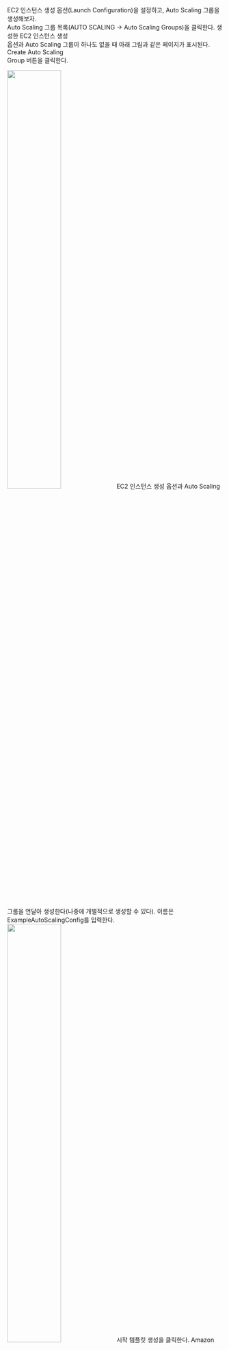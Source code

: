 EC2 인스턴스 생성 옵션(Launch Configuration)을 설정하고, Auto Scaling 그룹을 생성해보자.   
Auto Scaling 그룹 목록(AUTO SCALING -> Auto Scaling Groups)을 클릭한다. 생성한 EC2 인스턴스 생성  
옵션과 Auto Scaling 그룹이 하나도 없을 때 아래 그림과 같은 페이지가 표시된다. Create Auto Scaling  
Group 버튼을 클릭한다.   
    
<img src="https://user-images.githubusercontent.com/33191974/158012420-9f438983-6e61-4ea5-8256-babd9ae22d63.png" width="50%" height="50%"/>  
EC2 인스턴스 생성 옵션과 Auto Scaling 그룹을 연달아 생성한다(나중에 개별적으로 생성할 수 있다).  
이름은 ExampleAutoScalingConfig를 입력한다.   
<img src="https://user-images.githubusercontent.com/33191974/158013426-d08bd3d6-5448-4cd6-b732-1f1d49e18f39.png" width="50%" height="50%"/>   
시작 템플릿 생성을 클릭한다. Amazon EC2 Auto Scaling에서 생성하는 EC2 인스턴스 유형을 지정하는 시작   
템플릿을 생성한다. 사용할 Amazon Machine Image(AMI) ID, 인스턴스 유형, 키 페어 및 보안 그룹 같은  
정보를 포함시킨다.   
  
시작 템플릿을 생성한다(EC2 인스턴스 생성 옵션을 설정한다).
- Name: EC2 인스턴스 생성 옵션의 이름이다. ExampleAutoScalingConfig를 입력한다.  
  <img src="https://user-images.githubusercontent.com/33191974/158016320-c956fcf1-0bfb-426d-a819-77b8d845f90d.png" width="50%" height="50%"/>   
    
- Auto Scaling guidance(Auto Scaling 지침)에서 확인란을 선택한다.   
  <img src="https://user-images.githubusercontent.com/33191974/158013580-9c59796c-7b9e-4b97-b19b-6ebc4eb66341.png" width="50%" height="50%"/>  
  
- Amazon Machine Image(AMI)는 빠른 시작 목록에서 앞에서 생성한 이미지(AutoScalingAMI)를 클릭한다.  
  <img src="https://user-images.githubusercontent.com/33191974/158013623-c687323a-4847-42e7-8f7b-3b97daa29052.png" width="50%" height="50%"/>  
   
- 인스턴스 유형에서 지정한 AMI와 호환되는 하드웨어 구성을 선택한다.     
  <img src="https://user-images.githubusercontent.com/33191974/158013652-4b416022-d6d5-4b91-b0bc-22e9614c463c.png" width="50%" height="50%"/>  
  
- 키 페어(로그인)  
  <img src="https://user-images.githubusercontent.com/33191974/158016360-b34b683b-aeb4-4967-ab5b-594d3fbc8f9e.png" width="50%" height="50%"/>     
- 네트워크 설정  
  <img src="https://user-images.githubusercontent.com/33191974/158016595-6643876d-48bc-4550-8dd5-671506bec5bd.png" width="50%" height="50%"/>   
  <img src="https://user-images.githubusercontent.com/33191974/158016609-97a32f2f-7358-490a-bf6a-40c44f68c1ce.png" width="50%" height="50%"/>  
  
- 스토리지 구성은 기본값 그대로 사용한다.   
  <img src="https://user-images.githubusercontent.com/33191974/158016678-3fdd16c8-1974-46e9-bcfa-c6d1af50283c.png" width="50%" height="50%"/>   

- Purchaing option: 스팟 인스턴스의 사용 옵션이다. 기본값 그대로 사용한다.  
  <img src="https://user-images.githubusercontent.com/33191974/158016711-1577f0f7-f453-4540-a3a6-096ef6557d1e.png" width="50%" height="50%"/>   
 
- IAM role: EC2 인스턴스에서 사용할 IAM 역할이다. IAM 역할을 사용하면 액세스 키와 시크릿 키 없이   
AWS API를 사용할 수 있다. IAM 역할을 생성하는 방법은 'IAM 역할 생성하기'를 참조하기 바란다.  
  <img src="https://user-images.githubusercontent.com/33191974/158016749-bdda358e-d8b2-47c3-af4c-febb12e4776a.png" width="50%" height="50%"/>         
  
- Monitoring: Cloud Watch 세부 모니터링을 사용하는 옵션이다. 1분 단위로 모니터링할 수 있도록 이 부분에   
체크한다.    
  <img src="https://user-images.githubusercontent.com/33191974/158016790-76dcb67a-816a-4b2d-a766-c4d43086fc04.png" width="50%" height="50%"/>  
  
- Kernel ID: EC2 인스턴스를 생성할 때 사용할 Kernel ID이다. 앞에서 AMI에 Kernel ID를 설정했으므로   
기본값 그대로 사용한다.   
  <img src="https://user-images.githubusercontent.com/33191974/158016803-5aba70df-ff55-4b54-b9f2-a5d3f9785fdd.png" width="50%" height="50%"/>  
  
- RAM Disk ID: EC2 인스턴스를 생성할 때 사용할 RAM Disk ID이다. 기본값 그대로 사용한다.   
  <img src="https://user-images.githubusercontent.com/33191974/158016823-85c35f3e-f1fb-4cf7-b71c-9375121ba0e3.png" width="50%" height="50%"/>  
  
- User data: root 권한으로 실행할 스크립트이다. 이 부분이 가장 중요하다. EC2 인스턴스가 생성되었을 때  
여기에 설정한 스크립트가 실행된다. As Text를 선택하고 다음 User Data 코드를 입력한다. 이제 EC2 인스턴스   
가 생성되면 Node.js 서버를 실행하게 된다.  
   - As text: 텍스트 상태 스크립트를 입력한다.   
   - Input is already base64 encoded: 스크립트 파일이 BASE64로 인코딩되었을 때 체크한다.     
  <img src="https://user-images.githubusercontent.com/33191974/158016845-8f670466-0b34-4f73-9dea-0945995c223c.png" width="50%" height="50%"/>  
  
- IP Address Type: IP 주소 형태이다. 기본값 그대로 사용한다.   
   - Only assign a public IP address to instance launched in the default VPC and subnet. (default):   
   기본 VPC와 서브넷에 생성된 EC2 인스턴스에만 공인 IP를 부여한다.   
   - Assign a public IP address to every instance: 모든 EC2 인스턴스에 공인 IP를 부여한다.   
   - Do not assign a public IP address to any instance: EC2 인스턴스에 공인 IP를 부여하지 않는다.     
  
User data  
```
#!/bin/bash
node /home/ec2-user/example/app.js 
```

---

#### User data와 최신 애플리케이션 소스 업데이트   
이번 실습에서는 User data에서 Node.js로 웹 서버만 실행된다. 실무에서 사용할 때는 최신 버전의   
애플리케이션 소스를 S3 버킷이나 Git에서 받아온 뒤 웹 서버를 실행하면 된다.  
S3 버킷에서 소스를 받을 때는 다음처럼 한다.   
- S3에 접근할 수 있는 IAM 역할을 생성한다.  
- Auto Scaling으로 EC2 인스턴스를 생성할 때 IAM 역할을 사용하도록 설정한다.  
  
User data
```
#!/bin/bash
cd /home/ec2-user
mkdir ExampleServer
chown -R ec2-user.ec2-user ExampleServer
aws s3 sync s3://examples3origin/ExampleServer ExampleServer
node /home/www/ExampleServer/app.js 
```
  
Git에서 소스를 받을 때는 다음처럼 한다.   
User data  
```
#!/bin/bash   
cd /home/ec2-user  
git clone 깃주소 ExampleServer
chown -R ec2-user.ec2-user ExampleServer
node /home/www/ExampleServer/app.js
```
--- 

나머지 설정은 그대로 두고 시작 템플릿 생성 버튼을 클릭한다.      

시작 템플릿에서 위에서 생성한 `ExampleAutoScalingConfig`을 클릭한다.  
<img src="https://user-images.githubusercontent.com/33191974/158013716-117c66c7-c817-46ab-b8f1-22848fc6c048.png" width="50%" height="50%"/>       
- Network: Auto Scaling 그룹이 생성될 VPC이다. 기본값 그대로 사용한다.  
- Subnet: EC2 인스턴스가 생성될 서브넷이다. 빈 칸을 클릭하면 서브넷의 목록이 표시된다. Default in  
ap-northeast-2a, Default in ap-northeast-2c를 클릭한다.   
  <img src="https://user-images.githubusercontent.com/33191974/158013824-33e93354-92cd-4920-98d0-52b47683e0df.png" width="50%" height="50%"/>     
  
- Load Balancing: ELB 로드 밸런서를 사용하는 옵션이다. 이 부분을 체크하고 빈 칸을 클릭하면 현재 생성된   
ELB 로드 밸런서의 목록이 표시된다. 앞에서 생성한 ELB 로드 밸런서(exampleelb)를 선택한다.   
  <img src="https://user-images.githubusercontent.com/33191974/158014126-0176ea21-e310-423c-8fd4-4e3a68cfa0ff.png" width="50%" height="50%"/>    
  

- Health Check Type: Auto Scaling 그룹도 EC2 인스턴스의 헬스 체크를 한다. 기본값 그대로 사용한다.   
   - ELB: ELB 로드 밸런서에서 확인한 헬스 체크 값을 사용한다.   
   - EC2: Auto Scaling 그룹이 개별적으로 EC2 인스턴스의 헬스 체크를 한다.   
- Health Check Grace Period: EC2 인스턴스가 부팅되었을 때(InService) 설정한 시간만큼 헬스 체크를 미룬다.   
- Monitoring: CloudWatch 세부 모니터링을 사용하는 옵션이다. 이 부분에 체크한다.   
다음 버튼을 클릭한다.  
  <img src="https://user-images.githubusercontent.com/33191974/158014140-ffa4c325-cb6c-4954-865e-d38f8514bdcd.png" width="50%" height="50%"/>    
  
EC2 인스턴스를 추가하거나 삭제하는 기준을 설정한다.   
- Keep this group at its initial size: 앞에서 설정한 EC2 인스턴스 개수를 유지한다.   
- Use scaling policies to adjust the capacity of this group: 설정한 정책에 따라서 EC2 인스턴스를   
조절한다. 이 부분을 선택한다.   
- Scale between N and N instance: EC2 인스턴스를 최대 몇 개까지 추가하고, 삭제하더라도 최소 몇 개까지   
남겨둘지 설정한다. 최소 1개에서 최대 3개까지 늘릴 것이다. 1과 3을 입력한다.   
  <img src="https://user-images.githubusercontent.com/33191974/158014617-b7c372ed-9fc7-4993-a193-96861c46b3b2.png" width="50%" height="50%"/>  
  <img src="https://user-images.githubusercontent.com/33191974/158014632-8acd657f-8945-46c7-ab67-a1c841dea02b.png" width="50%" height="50%"/>  
  
다음을 클릭한다.  
Auto Scaling이 동작할 때 알림을 받도록 설정한다. Add notification 버튼을 클릭하고, create topic을   
클릭한다.  
- Send a notification to : 알림 이름이다. AutoScalingTopic을 입력한다.   
- With these recipients: 알림을 받을 이메일 주소이다. SNS 토픽으로 처음 사용하는 이메일 주소라면  
인증 메일이 전송될 것이다. 이 부분은 'SNS 토픽과 이메일 구독 생성하기'를 참조하기 바란다.   
- Whenever instance: 알림을 보내는 조건이다. 기본값 그대로 사용한다.   
   - launch: EC2 인스턴스가 추가되었을 때 알림을 보낸다.  
   - terminate: EC2 인스턴스가 삭제되었을 때 알림을 보낸다. 
   - fail to launch: EC2 인스턴스 추가에 실패했을 때 알림을 보낸다.   
   - faili to terminate: EC2 인스턴스 삭제에 실패했을 때 알림을 보낸다.   


<img src="https://user-images.githubusercontent.com/33191974/158014886-e2c8af73-c668-4691-90ce-03f07eb0b6cf.png" width="50%" height="50%"/>  

다음 버튼을 클릭하여 Auto Scaling Group을 생성한다.  
  
Auto Scaling 그룹 목록에서 방금 생성한 Auto Scaling 그룹(ExampleAutoScalingGroup)을 선택하고,   
아래 세부 내용에서 Instance 탭을 클릭하면 현재 생성된 EC2 인스턴스 목록을 볼 수 있다.   
<img src="https://user-images.githubusercontent.com/33191974/158017282-d0e7bf3b-bcdb-44b5-b0da-cfc8e4eac661.png" width="50%" height="50%"/>  
EC2 인스턴스 목록으로 이동한다. EC2 인스턴스 목록을 보면 ELB 로드 밸런서를 생성할 때 생성했던 EC2   
인스턴스 2개와 Auto Scaling이 생성한 EC2 인스턴스 1개가 있다(EC2 인스턴스의 세부 내용에서 AMI ID 부분을   
보면 Auto Scaling이 생성한 EC2인지, 아닌지 알 수 있다).   
  
ELB 로드 밸런서를 생성할 때 함께 생성했던 EC2 인스턴스 2개는 이제 삭제하거나 정지해도 된다.   
필자는 이 EC2 인스턴스 2개를 정지시켰다.  
<img src="https://user-images.githubusercontent.com/33191974/158017500-a61de181-530d-4868-a5eb-96be5072eb0a.png" width="50%" height="50%"/>    
Auto Scaling이 생성한 EC2 인스턴스에 SSH로 접속한다. 서비스에 사용자가 늘어나서 트래픽이 증가했다고   
가정하고, CPU 사용률을 강제로 올려볼 것이다. 터미널에서 yes > /dev/null 명령을 입력한다.   
```
[ec2-user@ip-172-31-6-102 ~]$ yes > /dev/null
```
이 명령을 입력한 뒤 가만히 두고 잠시 기다린다. 약 1분 정도 지나면 Auto Scaling 그룹에 새로운 EC2  
인스턴스가 추가된다.   
  
Auto Scaling 그룹목록으로 이동한다. Auto Scaling 그룹(ExampleAutoScalingGroup)의 인스턴스 목록에   
새로운 EC2 인스턴스가 추가되었다.  
<img src="https://user-images.githubusercontent.com/33191974/158017721-328b4020-c020-4978-8548-0887411a51cc.png" width="50%" height="50%"/>   
이제 서비스에 사용자가 줄어서 트래픽이 감소했다고 가정하고 CPU 사용률을 내려보자. yes > /dev/null  
명령을 실행한 터미널에서 ctrl + c를 입력하여 명령을 중지시킨다. 1 ~ 2분 정도 지나면 Auto Scaling 그룹에서  
EC2 인스턴스가 삭제된다(기본적으로 가장 먼저 추가된 EC2 인스턴스부터 삭제된다).  
  
Auto Scaling 그룹(ExampleAutoScalingGroup)의 인스턴스 목록에서 EC2 인스턴스가 삭제되고 있다.   
잠시 기다리면 완전히 삭제되고 목록에서 사라진다.   
<img src="https://user-images.githubusercontent.com/33191974/158017948-122a62bc-4a38-4010-ab93-62c6f20130b4.png" width="50%" height="50%"/>  










  









   
















































